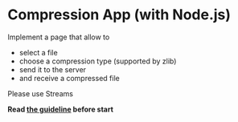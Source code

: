 # Compression App (with Node.js)
Implement a page that allow to
- select a file
- choose a compression type (supported by zlib)
- send it to the server
- and receive a compressed file 

Please use Streams

**Read [the guideline](https://github.com/mate-academy/js_task-guideline/blob/master/README.md) before start**
